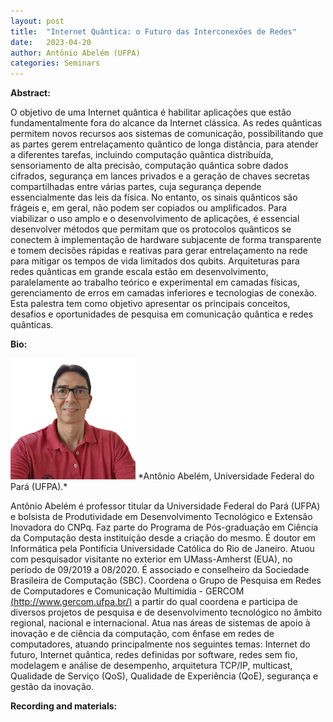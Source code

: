 ```yaml
---
layout: post
title:  "Internet Quântica: o Futuro das Interconexões de Redes"
date:   2023-04-20  
author: Antônio Abelém (UFPA)
categories: Seminars
---
```


**Abstract:** 

O objetivo de uma Internet quântica é habilitar aplicações que estão fundamentalmente fora do alcance da Internet clássica. As redes quânticas permitem novos recursos aos sistemas de comunicação, possibilitando que as partes gerem entrelaçamento quântico de longa distância, para atender a diferentes tarefas, incluindo computação quântica distribuída, sensoriamento de alta precisão, computação quântica sobre dados cifrados, segurança em lances privados e a geração de chaves secretas compartilhadas entre várias partes, cuja segurança depende essencialmente das leis da física. No entanto, os sinais quânticos são frágeis e, em geral, não podem ser copiados ou amplificados. Para viabilizar o uso amplo e o desenvolvimento de aplicações, é essencial desenvolver métodos que permitam que os protocolos quânticos se conectem à implementação de hardware subjacente de forma transparente e tomem decisões rápidas e reativas para gerar entrelaçamento na rede para mitigar os tempos de vida limitados dos qubits. Arquiteturas para redes quânticas em grande escala estão em desenvolvimento, paralelamente ao trabalho teórico e experimental em camadas físicas, gerenciamento de erros em camadas inferiores e tecnologias de conexão. Esta palestra tem como objetivo apresentar os principais conceitos, desafios e oportunidades de pesquisa em comunicação quântica e redes quânticas.



**Bio:** 

<img alt="Antônio Abelém Foto bio" src="https://github.com/ia377-feec-unicamp/ia377-feec-unicamp.github.io/blob/main/pictures/abelem.png?raw=true" style="width: 200px; height: 194px;" >
*Antônio Abelém, Universidade Federal do Pará (UFPA).*  

Antônio Abelém é professor titular da Universidade Federal do Pará (UFPA) e bolsista de Produtividade em Desenvolvimento Tecnológico e Extensão Inovadora do CNPq. Faz parte do Programa de Pós-graduação em Ciência da Computação desta instituição desde a criação do mesmo. É doutor em Informática pela Pontifícia Universidade Católica do Rio de Janeiro. Atuou com pesquisador visitante no exterior em UMass-Amherst (EUA), no período de 09/2019 a 08/2020. É associado e conselheiro da Sociedade Brasileira de Computação (SBC). Coordena o Grupo de Pesquisa em Redes de Computadores e Comunicação Multimídia - GERCOM [(http://www.gercom.ufpa.br/)](http://www.gercom.ufpa.br/) a partir do qual coordena e participa de diversos projetos de pesquisa e de desenvolvimento tecnológico no âmbito regional, nacional e internacional. Atua nas áreas de sistemas de apoio à inovação e de ciência da computação, com ênfase em redes de computadores, atuando principalmente nos seguintes temas: Internet do futuro, Internet quântica, redes definidas por software, redes sem fio, modelagem e análise de desempenho, arquitetura TCP/IP, multicast, Qualidade de Serviço (QoS), Qualidade de Experiência (QoE), segurança e gestão da inovação.

**Recording and materials:**

